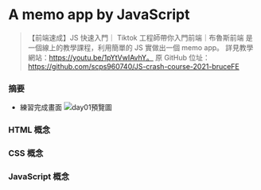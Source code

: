 # A memo app by JavaScript

> 【前端速成】JS 快速入門｜ Tiktok 工程師帶你入門前端｜布魯斯前端 是一個線上的教學課程，利用簡單的 JS 實做出一個 memo app。
> 詳見教學網站：https://youtu.be/1pYtVwIAvhY。
> 原 GitHub 位址：https://github.com/scps960740/JS-crash-course-2021-bruceFE

### 摘要

- 練習完成畫面
  ![day01預覽圖](https://i.imgur.com/JsjKugV.jpg)

### HTML 概念

### CSS 概念

### JavaScript 概念
